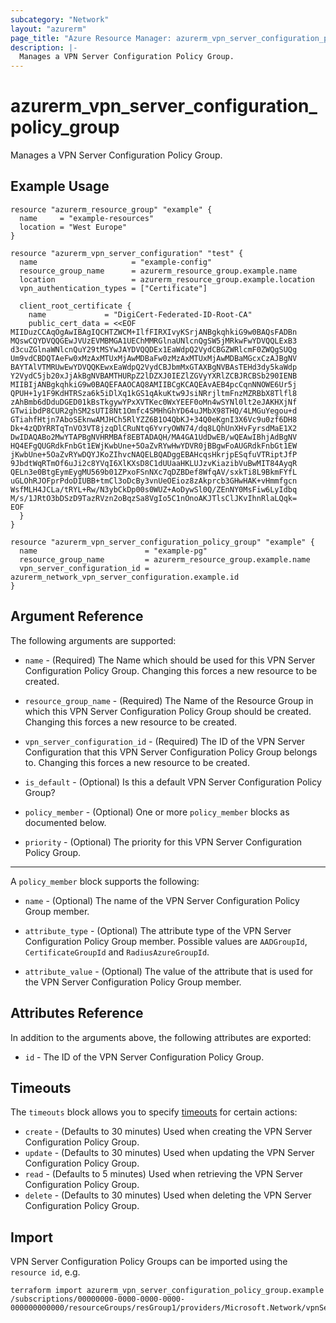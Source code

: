 ```yaml
---
subcategory: "Network"
layout: "azurerm"
page_title: "Azure Resource Manager: azurerm_vpn_server_configuration_policy_group"
description: |-
  Manages a VPN Server Configuration Policy Group.
---
```


# azurerm_vpn_server_configuration_policy_group

Manages a VPN Server Configuration Policy Group.

## Example Usage

```hcl
resource "azurerm_resource_group" "example" {
  name     = "example-resources"
  location = "West Europe"
}

resource "azurerm_vpn_server_configuration" "test" {
  name                     = "example-config"
  resource_group_name      = azurerm_resource_group.example.name
  location                 = azurerm_resource_group.example.location
  vpn_authentication_types = ["Certificate"]

  client_root_certificate {
    name             = "DigiCert-Federated-ID-Root-CA"
    public_cert_data = <<EOF
MIIDuzCCAqOgAwIBAgIQCHTZWCM+IlfFIRXIvyKSrjANBgkqhkiG9w0BAQsFADBn
MQswCQYDVQQGEwJVUzEVMBMGA1UEChMMRGlnaUNlcnQgSW5jMRkwFwYDVQQLExB3
d3cuZGlnaWNlcnQuY29tMSYwJAYDVQQDEx1EaWdpQ2VydCBGZWRlcmF0ZWQgSUQg
Um9vdCBDQTAeFw0xMzAxMTUxMjAwMDBaFw0zMzAxMTUxMjAwMDBaMGcxCzAJBgNV
BAYTAlVTMRUwEwYDVQQKEwxEaWdpQ2VydCBJbmMxGTAXBgNVBAsTEHd3dy5kaWdp
Y2VydC5jb20xJjAkBgNVBAMTHURpZ2lDZXJ0IEZlZGVyYXRlZCBJRCBSb290IENB
MIIBIjANBgkqhkiG9w0BAQEFAAOCAQ8AMIIBCgKCAQEAvAEB4pcCqnNNOWE6Ur5j
QPUH+1y1F9KdHTRSza6k5iDlXq1kGS1qAkuKtw9JsiNRrjltmFnzMZRBbX8Tlfl8
zAhBmb6dDduDGED01kBsTkgywYPxXVTKec0WxYEEF0oMn4wSYNl0lt2eJAKHXjNf
GTwiibdP8CUR2ghSM2sUTI8Nt1Omfc4SMHhGhYD64uJMbX98THQ/4LMGuYegou+d
GTiahfHtjn7AboSEknwAMJHCh5RlYZZ6B1O4QbKJ+34Q0eKgnI3X6Vc9u0zf6DH8
Dk+4zQDYRRTqTnVO3VT8jzqDlCRuNtq6YvryOWN74/dq8LQhUnXHvFyrsdMaE1X2
DwIDAQABo2MwYTAPBgNVHRMBAf8EBTADAQH/MA4GA1UdDwEB/wQEAwIBhjAdBgNV
HQ4EFgQUGRdkFnbGt1EWjKwbUne+5OaZvRYwHwYDVR0jBBgwFoAUGRdkFnbGt1EW
jKwbUne+5OaZvRYwDQYJKoZIhvcNAQELBQADggEBAHcqsHkrjpESqfuVTRiptJfP
9JbdtWqRTmOf6uJi2c8YVqI6XlKXsD8C1dUUaaHKLUJzvKiazibVuBwMIT84AyqR
QELn3e0BtgEymEygMU569b01ZPxoFSnNXc7qDZBDef8WfqAV/sxkTi8L9BkmFYfL
uGLOhRJOFprPdoDIUBB+tmCl3oDcBy3vnUeOEioz8zAkprcb3GHwHAK+vHmmfgcn
WsfMLH4JCLa/tRYL+Rw/N3ybCkDp00s0WUZ+AoDywSl0Q/ZEnNY0MsFiw6LyIdbq
M/s/1JRtO3bDSzD9TazRVzn2oBqzSa8VgIo5C1nOnoAKJTlsClJKvIhnRlaLQqk=
EOF
  }
}

resource "azurerm_vpn_server_configuration_policy_group" "example" {
  name                        = "example-pg"
  resource_group_name         = azurerm_resource_group.example.name
  vpn_server_configuration_id = azurerm_network_vpn_server_configuration.example.id
}
```

## Argument Reference

The following arguments are supported:

* `name` - (Required) The Name which should be used for this VPN Server Configuration Policy Group. Changing this forces a new resource to be created.

* `resource_group_name` - (Required) The Name of the Resource Group in which this VPN Server Configuration Policy Group should be created. Changing this forces a new resource to be created.

* `vpn_server_configuration_id` - (Required) The ID of the VPN Server Configuration that this VPN Server Configuration Policy Group belongs to. Changing this forces a new resource to be created.

* `is_default` - (Optional) Is this a default VPN Server Configuration Policy Group? 

* `policy_member` - (Optional) One or more `policy_member` blocks as documented below.

* `priority` - (Optional) The priority for this VPN Server Configuration Policy Group.

---

A `policy_member` block supports the following:

* `name` - (Optional) The name of the VPN Server Configuration Policy Group member.

* `attribute_type` - (Optional) The attribute type of the VPN Server Configuration Policy Group member. Possible values are `AADGroupId`, `CertificateGroupId` and `RadiusAzureGroupId`.

* `attribute_value` - (Optional) The value of the attribute that is used for the VPN Server Configuration Policy Group member.

## Attributes Reference

In addition to the arguments above, the following attributes are exported:

* `id` - The ID of the VPN Server Configuration Policy Group.

## Timeouts

The `timeouts` block allows you to specify [timeouts](https://www.terraform.io/docs/configuration/resources.html#timeouts) for certain actions:

* `create` - (Defaults to 30 minutes) Used when creating the VPN Server Configuration Policy Group.
* `update` - (Defaults to 30 minutes) Used when updating the VPN Server Configuration Policy Group.
* `read` - (Defaults to 5 minutes) Used when retrieving the VPN Server Configuration Policy Group.
* `delete` - (Defaults to 30 minutes) Used when deleting the VPN Server Configuration Policy Group.

## Import

VPN Server Configuration Policy Groups can be imported using the `resource id`, e.g.

```shell
terraform import azurerm_vpn_server_configuration_policy_group.example /subscriptions/00000000-0000-0000-0000-000000000000/resourceGroups/resGroup1/providers/Microsoft.Network/vpnServerConfigurations/serverConfiguration1/configurationPolicyGroups/configurationPolicyGroup1
```
